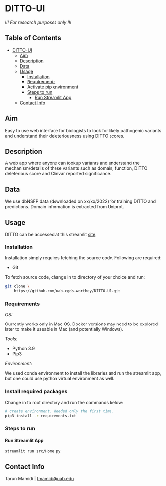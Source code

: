 # DITTO-UI

*!!! For research purposes only !!!*

## Table of Contents

- [DITTO-UI](#ditto-ui)
    - [Aim](#aim)
    - [Description](#description)
    - [Data](#data)
    - [Usage](#usage)
        - [Installation](#installation)
        - [Requirements](#requirements)
        - [Activate pip environment](#activate-pip-environment)
        - [Steps to run ](#steps-to-run)
            - [Run Streamlit App](#run-streamlit-app)
    - [Contact Info](#contact-info)

## Aim

Easy to use web interface for biologists to look for likely pathogenic variants and understand their deleteriousness using DITTO scores.

## Description

A web app where anyone can lookup variants and understand the mechanism/details of
these variants such as domain, function, DITTO deleterious score and Clinvar reported significance.

## Data

We use dbNSFP data (downloaded on xx/xx/2022) for training DITTO and predictions. Domain information is extracted from Uniprot.

## Usage

DITTO can be accessed at this streamlit [site](https://cgds-ditto4nf.streamlit.app/).

### Installation

Installation simply requires fetching the source code. Following are required:

- Git

To fetch source code, change in to directory of your choice and run:

```sh
git clone \
    https://github.com/uab-cgds-worthey/DITTO-UI.git
```

### Requirements

*OS:*

Currently works only in Mac OS. Docker versions may need to be explored later to make it useable in Mac (and
potentially Windows).

*Tools:*

- Python 3.9
- Pip3

*Environment:*

We used conda environment to install the libraries and run the streamlit app, but one could use python virtual environment as well.

### Install required packages

Change in to root directory and run the commands below:

```sh
# create environment. Needed only the first time.
pip3 install -r requirements.txt
```

### Steps to run

#### Run Streamlit App

```sh
streamlit run src/Home.py
```

## Contact Info

Tarun Mamidi | tmamidi@uab.edu

